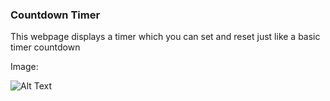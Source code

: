 ### Countdown Timer

This webpage displays  a timer which you can set and reset just like a basic timer countdown 

Image:

![Alt Text]()
